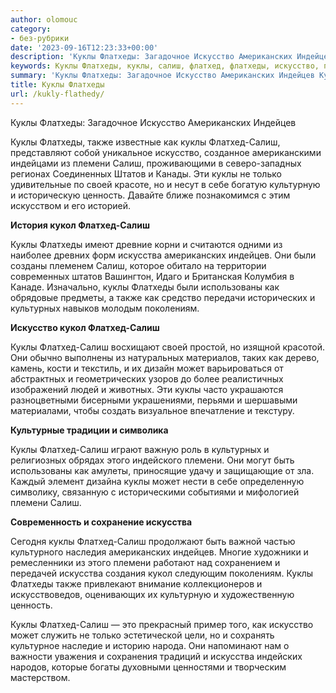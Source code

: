 ```yaml
---
author: olomouc
category:
- без-рубрики
date: '2023-09-16T12:23:33+00:00'
description: 'Куклы Флатхеды: Загадочное Искусство Американских Индейцев Куклы Флатхеды, также известные как куклы Флатхед-Салиш, представляют собой уникальное...'
keywords: Куклы Флатхеды, куклы, салиш, флатхед, флатхеды, искусство, племени, искусства, американских, индейцев, также, кукол, штатов, только, своей, культурную
summary: 'Куклы Флатхеды: Загадочное Искусство Американских Индейцев Куклы Флатхеды, также известные как куклы Флатхед-Салиш, представляют собой уникальное...'
title: Куклы Флатхеды
url: /kukly-flathedy/
---
```


Куклы Флатхеды: Загадочное Искусство Американских Индейцев

Куклы Флатхеды, также известные как куклы Флатхед-Салиш, представляют собой уникальное искусство, созданное американскими индейцами из племени Салиш, проживающими в северо-западных регионах Соединенных Штатов и Канады. Эти куклы не только удивительные по своей красоте, но и несут в себе богатую культурную и историческую ценность. Давайте ближе познакомимся с этим искусством и его историей.

**История кукол Флатхед-Салиш**

Куклы Флатхеды имеют древние корни и считаются одними из наиболее древних форм искусства американских индейцев. Они были созданы племенем Салиш, которое обитало на территории современных штатов Вашингтон, Идаго и Британская Колумбия в Канаде. Изначально, куклы Флатхеды были использованы как обрядовые предметы, а также как средство передачи исторических и культурных навыков молодым поколениям.

**Искусство кукол Флатхед-Салиш**

Куклы Флатхед-Салиш восхищают своей простой, но изящной красотой. Они обычно выполнены из натуральных материалов, таких как дерево, камень, кости и текстиль, и их дизайн может варьироваться от абстрактных и геометрических узоров до более реалистичных изображений людей и животных. Эти куклы часто украшаются разноцветными бисерными украшениями, перьями и шершавыми материалами, чтобы создать визуальное впечатление и текстуру.

**Культурные традиции и символика**

Куклы Флатхед-Салиш играют важную роль в культурных и религиозных обрядах этого индейского племени. Они могут быть использованы как амулеты, приносящие удачу и защищающие от зла. Каждый элемент дизайна куклы может нести в себе определенную символику, связанную с историческими событиями и мифологией племени Салиш.

**Современность и сохранение искусства**

Сегодня куклы Флатхед-Салиш продолжают быть важной частью культурного наследия американских индейцев. Многие художники и ремесленники из этого племени работают над сохранением и передачей искусства создания кукол следующим поколениям. Куклы Флатхеды также привлекают внимание коллекционеров и искусствоведов, оценивающих их культурную и художественную ценность.

Куклы Флатхед-Салиш — это прекрасный пример того, как искусство может служить не только эстетической цели, но и сохранять культурное наследие и историю народа. Они напоминают нам о важности уважения и сохранения традиций и искусства индейских народов, которые богаты духовными ценностями и творческим мастерством.